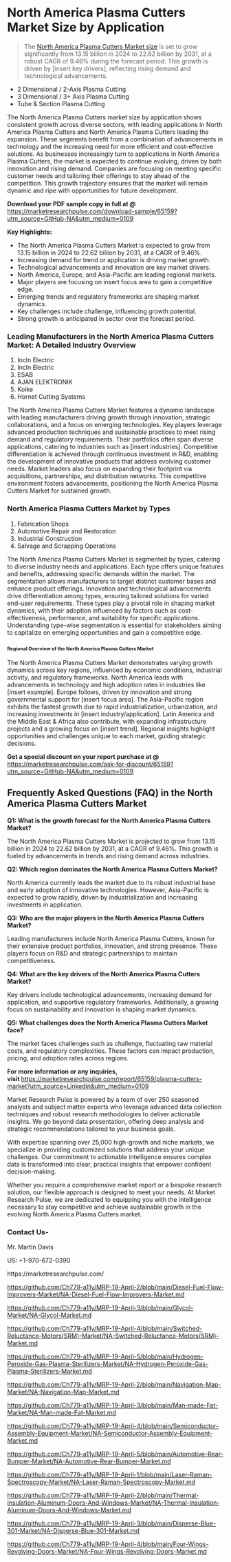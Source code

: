 <h1>North America Plasma Cutters Market&nbsp;Size by Application</h1><blockquote><p>The <a href="https://marketresearchpulse.com/download-sample/65159?utm_source=GitHub-NA&amp;utm_medium=0109">North America Plasma Cutters Market size</a> is set to grow significantly from 13.15 billion in 2024 to 22.62 billion by 2031, at a robust CAGR of 9.46% during the forecast period. This growth is driven by [insert key drivers], reflecting rising demand and technological advancements.</p></blockquote><ul><li>2 Dimensional / 2-Axis Plasma Cutting<li> 3 Dimensional / 3+ Axis Plasma Cutting<li> Tube & Section Plasma Cutting</li></ul><p>The North America Plasma Cutters market size by application shows consistent growth across diverse sectors, with leading applications in North America Plasma Cutters and North America Plasma Cutters leading the expansion. These segments benefit from a combination of advancements in technology and the increasing need for more efficient and cost-effective solutions. As businesses increasingly turn to applications in North America Plasma Cutters, the market is expected to continue evolving, driven by both innovation and rising demand. Companies are focusing on meeting specific customer needs and tailoring their offerings to stay ahead of the competition. This growth trajectory ensures that the market will remain dynamic and ripe with opportunities for future development.</p><p><strong>Download your PDF sample copy in full at @ </strong><a href="https://marketresearchpulse.com/download-sample/65159?utm_source=GitHub-NA&amp;utm_medium=0109">https://marketresearchpulse.com/download-sample/65159?utm_source=GitHub-NA&amp;utm_medium=0109</a></p><p><strong>Key Highlights: </strong></p><ul><li>The North America Plasma Cutters Market is expected to grow from 13.15 billion in 2024 to 22.62 billion by 2031, at a CAGR of 9.46%.</li><li>Increasing demand for trend or application is driving market growth.</li><li>Technological advancements and innovation are key market drivers.</li><li>North America, Europe, and Asia-Pacific are leading regional markets.</li><li>Major players are focusing on insert focus area to gain a competitive edge.</li><li>Emerging trends and regulatory frameworks are shaping market dynamics.</li><li>Key challenges include challenge, influencing growth potential.</li><li>Strong growth is anticipated in sector over the forecast period.</li></ul><h3>Leading Manufacturers in the North America Plasma Cutters Market: A Detailed Industry Overview</h3><ol><li> Incln Electric</li><li>Incln Electric</li><li>ESAB</li><li>AJAN ELEKTRONIK</li><li>Koike</li><li>Hornet Cutting Systems</li></ol><div class="flex max-w-full flex-col flex-grow"><div class="min-h-8 text-message flex w-full flex-col items-end gap-2 whitespace-normal break-words [.text-message+&amp;]:mt-5" dir="auto" data-message-author-role="assistant" data-message-id="fd8432e4-4910-450d-b182-61b7bfb0a01f" data-message-model-slug="gpt-4o"><div class="flex w-full flex-col gap-1 empty:hidden first:pt-[3px]"><div class="markdown prose w-full break-words dark:prose-invert light"><p>The North America Plasma Cutters Market features a dynamic landscape with leading manufacturers driving growth through innovation, strategic collaborations, and a focus on emerging technologies. Key players leverage advanced production techniques and sustainable practices to meet rising demand and regulatory requirements. Their portfolios often span diverse applications, catering to industries such as [insert industries]. Competitive differentiation is achieved through continuous investment in R&amp;D, enabling the development of innovative products that address evolving customer needs. Market leaders also focus on expanding their footprint via acquisitions, partnerships, and distribution networks. This competitive environment fosters advancements, positioning the North America Plasma Cutters Market for sustained growth.</p></div></div></div></div><h3>North America Plasma Cutters Market by Types</h3><ol><li>Fabrication Shops<li> Automotive Repair and Restoration<li> Industrial Construction<li> Salvage and Scrapping Operations</li></ol><div class="flex max-w-full flex-col flex-grow"><div class="min-h-8 text-message flex w-full flex-col items-end gap-2 whitespace-normal break-words [.text-message+&amp;]:mt-5" dir="auto" data-message-author-role="assistant" data-message-id="084470be-0bb7-4664-bddf-5156b4f41249" data-message-model-slug="gpt-4o-mini"><div class="flex w-full flex-col gap-1 empty:hidden first:pt-[3px]"><div class="markdown prose w-full break-words dark:prose-invert light"><p>The North America Plasma Cutters Market is segmented by types, catering to diverse industry needs and applications. Each type offers unique features and benefits, addressing specific demands within the market. The segmentation allows manufacturers to target distinct customer bases and enhance product offerings. Innovation and technological advancements drive differentiation among types, ensuring tailored solutions for varied end-user requirements. These types play a pivotal role in shaping market dynamics, with their adoption influenced by factors such as cost-effectiveness, performance, and suitability for specific applications. Understanding type-wise segmentation is essential for stakeholders aiming to capitalize on emerging opportunities and gain a competitive edge.</p></div></div></div></div><h3><span style="font-size: 11px;">Regional Overview of the North America Plasma Cutters Market</span></h3><div class="flex max-w-full flex-col flex-grow"><div class="min-h-8 text-message flex w-full flex-col items-end gap-2 whitespace-normal break-words [.text-message+&amp;]:mt-5" dir="auto" data-message-author-role="assistant" data-message-id="e9038762-ce64-4e30-91c9-9bd413514231" data-message-model-slug="gpt-4o-mini"><div class="flex w-full flex-col gap-1 empty:hidden first:pt-[3px]"><div class="markdown prose w-full break-words dark:prose-invert light"><p>The North America Plasma Cutters Market demonstrates varying growth dynamics across key regions, influenced by economic conditions, industrial activity, and regulatory frameworks. North America leads with advancements in technology and high adoption rates in industries like [insert example]. Europe follows, driven by innovation and strong governmental support for [insert focus area]. The Asia-Pacific region exhibits the fastest growth due to rapid industrialization, urbanization, and increasing investments in [insert industry/application]. Latin America and the Middle East &amp; Africa also contribute, with expanding infrastructure projects and a growing focus on [insert trend]. Regional insights highlight opportunities and challenges unique to each market, guiding strategic decisions.</p></div></div></div></div><p><strong>Get a special discount on your report purchase at @ </strong><a href="https://marketresearchpulse.com/ask-for-discount/65159?utm_source=GitHub-NA&amp;utm_medium=0109">https://marketresearchpulse.com/ask-for-discount/65159?utm_source=GitHub-NA&amp;utm_medium=0109</a></p><h2>Frequently Asked Questions (FAQ) in the North America Plasma Cutters Market</h2><p><strong>Q1: What is the growth forecast for the North America Plasma Cutters Market?</strong></p><p>The North America Plasma Cutters Market is projected to grow from 13.15 billion in 2024 to 22.62 billion by 2031, at a CAGR of 9.46%. This growth is fueled by advancements in trends and rising demand across industries.</p><p><strong>Q2: Which region dominates the North America Plasma Cutters Market?</strong></p><p>North America currently leads the market due to its robust industrial base and early adoption of innovative technologies. However, Asia-Pacific is expected to grow rapidly, driven by industrialization and increasing investments in application.</p><p><strong>Q3: Who are the major players in the North America Plasma Cutters Market?</strong></p><p>Leading manufacturers include North America Plasma Cutters, known for their extensive product portfolios, innovation, and strong presence. These players focus on R&amp;D and strategic partnerships to maintain competitiveness.</p><p><strong>Q4: What are the key drivers of the North America Plasma Cutters Market?</strong></p><p>Key drivers include technological advancements, increasing demand for application, and supportive regulatory frameworks. Additionally, a growing focus on sustainability and innovation is shaping market dynamics.</p><p><strong>Q5: What challenges does the North America Plasma Cutters Market face?</strong></p><p>The market faces challenges such as challenge, fluctuating raw material costs, and regulatory complexities. These factors can impact production, pricing, and adoption rates across regions.</p><p><strong>For more information or any inquiries, visit&nbsp;</strong><a href="https://marketresearchpulse.com/report/65159/plasma-cutters-market?utm_source=Linkedin&utm_medium=0109">https://marketresearchpulse.com/report/65159/plasma-cutters-market?utm_source=Linkedin&utm_medium=0109</a></p><p>Market Research Pulse is powered by a team of over 250 seasoned analysts and subject matter experts who leverage advanced data collection techniques and robust research methodologies to deliver actionable insights. We go beyond data presentation, offering deep analysis and strategic recommendations tailored to your business goals.</p><p>With expertise spanning over 25,000 high-growth and niche markets, we specialize in providing customized solutions that address your unique challenges. Our commitment to actionable intelligence ensures complex data is transformed into clear, practical insights that empower confident decision-making.</p><p>Whether you require a comprehensive market report or a bespoke research solution, our flexible approach is designed to meet your needs. At Market Research Pulse, we are dedicated to equipping you with the intelligence necessary to stay competitive and achieve sustainable growth in the evolving North America Plasma Cutters market.</p><h3><strong>Contact Us-</strong></h3><p>Mr. Martin Davis</p><p>US: +1-970-672-0390</p><p>https://marketresearchpulse.com/</p><p><a href="https://github.com/Ch779-a11y/MRP-19-April-2/blob/main/Diesel-Fuel-Flow-Improvers-Market/NA-Diesel-Fuel-Flow-Improvers-Market.md">https://github.com/Ch779-a11y/MRP-19-April-2/blob/main/Diesel-Fuel-Flow-Improvers-Market/NA-Diesel-Fuel-Flow-Improvers-Market.md</a></p><p><a href="https://github.com/Ch779-a11y/MRP-19-April-3/blob/main/Glycol-Market/NA-Glycol-Market.md">https://github.com/Ch779-a11y/MRP-19-April-3/blob/main/Glycol-Market/NA-Glycol-Market.md</a></p><p><a href="https://github.com/Ch779-a11y/MRP-19-April-4/blob/main/Switched-Reluctance-Motors(SRM)-Market/NA-Switched-Reluctance-Motors(SRM)-Market.md">https://github.com/Ch779-a11y/MRP-19-April-4/blob/main/Switched-Reluctance-Motors(SRM)-Market/NA-Switched-Reluctance-Motors(SRM)-Market.md</a></p><p><a href="https://github.com/Ch779-a11y/MRP-19-April-5/blob/main/Hydrogen-Peroxide-Gas-Plasma-Sterilizers-Market/NA-Hydrogen-Peroxide-Gas-Plasma-Sterilizers-Market.md">https://github.com/Ch779-a11y/MRP-19-April-5/blob/main/Hydrogen-Peroxide-Gas-Plasma-Sterilizers-Market/NA-Hydrogen-Peroxide-Gas-Plasma-Sterilizers-Market.md</a></p><p><a href="https://github.com/Ch779-a11y/MRP-19-April-2/blob/main/Navigation-Map-Market/NA-Navigation-Map-Market.md">https://github.com/Ch779-a11y/MRP-19-April-2/blob/main/Navigation-Map-Market/NA-Navigation-Map-Market.md</a></p><p><a href="https://github.com/Ch779-a11y/MRP-19-April-3/blob/main/Man-made-Fat-Market/NA-Man-made-Fat-Market.md">https://github.com/Ch779-a11y/MRP-19-April-3/blob/main/Man-made-Fat-Market/NA-Man-made-Fat-Market.md</a></p><p><a href="https://github.com/Ch779-a11y/MRP-19-April-4/blob/main/Semiconductor-Assembly-Equipment-Market/NA-Semiconductor-Assembly-Equipment-Market.md">https://github.com/Ch779-a11y/MRP-19-April-4/blob/main/Semiconductor-Assembly-Equipment-Market/NA-Semiconductor-Assembly-Equipment-Market.md</a></p><p><a href="https://github.com/Ch779-a11y/MRP-19-April-5/blob/main/Automotive-Rear-Bumper-Market/NA-Automotive-Rear-Bumper-Market.md">https://github.com/Ch779-a11y/MRP-19-April-5/blob/main/Automotive-Rear-Bumper-Market/NA-Automotive-Rear-Bumper-Market.md</a></p><p><a href="https://github.com/Ch779-a11y/MRP-19-April-1/blob/main/Laser-Raman-Spectroscopy-Market/NA-Laser-Raman-Spectroscopy-Market.md">https://github.com/Ch779-a11y/MRP-19-April-1/blob/main/Laser-Raman-Spectroscopy-Market/NA-Laser-Raman-Spectroscopy-Market.md</a></p><p><a href="https://github.com/Ch779-a11y/MRP-19-April-2/blob/main/Thermal-Insulation-Aluminum-Doors-And-Windows-Market/NA-Thermal-Insulation-Aluminum-Doors-And-Windows-Market.md">https://github.com/Ch779-a11y/MRP-19-April-2/blob/main/Thermal-Insulation-Aluminum-Doors-And-Windows-Market/NA-Thermal-Insulation-Aluminum-Doors-And-Windows-Market.md</a></p><p><a href="https://github.com/Ch779-a11y/MRP-19-April-3/blob/main/Disperse-Blue-301-Market/NA-Disperse-Blue-301-Market.md">https://github.com/Ch779-a11y/MRP-19-April-3/blob/main/Disperse-Blue-301-Market/NA-Disperse-Blue-301-Market.md</a></p><p><a href="https://github.com/Ch779-a11y/MRP-19-April-4/blob/main/Four-Wings-Revolving-Doors-Market/NA-Four-Wings-Revolving-Doors-Market.md">https://github.com/Ch779-a11y/MRP-19-April-4/blob/main/Four-Wings-Revolving-Doors-Market/NA-Four-Wings-Revolving-Doors-Market.md</a></p>
